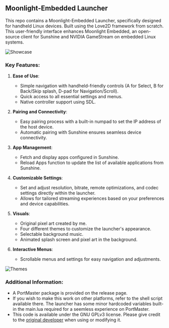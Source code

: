 ## Moonlight-Embedded Launcher

This repo contains a Moonlight-Embedded Launcher, specifically designed for handheld Linux devices. Built using the Love2D framework from scratch. This user-friendly interface enhances Moonlight Embedded, an open-source client for Sunshine and NVIDIA GameStream on embedded Linux systems.

![Showcase](https://github.com/JanTrueno/Moonlight-Embedded-Launcher-Love2D-/blob/main/images/example.jpg)
### Key Features:

1.  **Ease of Use**:
    
    -   Simple navigation with handheld-friendly controls (A for Select, B for Back/Skip splash, D-pad for Navigation/Scroll).
    -   Quick access to all essential settings and menus.
    -   Native controller support using SDL.
2.  **Pairing and Connectivity**:
    
    -   Easy pairing process with a built-in numpad to set the IP address of the host device.
    -   Automatic pairing with Sunshine ensures seamless device connectivity.
3.  **App Management**:
    
    -   Fetch and display apps configured in Sunshine.
    -   Reload Apps function to update the list of available applications from Sunshine.
4.  **Customizable Settings**:
    
    -   Set and adjust resolution, bitrate, remote optimizations, and codec settings directly within the launcher.
    -   Allows for tailored streaming experiences based on your preferences and device capabilities.
5.  **Visuals**:
    
    -   Original pixel art created by me.
    -   Four different themes to customize the launcher's appearance.
    -   Selectable background music.
    -   Animated splash screen and pixel art in the background.
6.  **Interactive Menus**:
    
    -   Scrollable menus and settings for easy navigation and adjustments.

![Themes](https://github.com/JanTrueno/Moonlight-Embedded-Launcher-Love2D-/blob/main/images/themeshowcase.png)

### Additional Information:

-   A PortMaster package is provided on the release page.
-   If you wish to make this work on other platforms, refer to the shell script available there. The launcher has some minor hardcoded variables built-in the main.lua required for a seemless experience on PortMaster.
-   This code is available under the GNU GPLv3 license. Please give credit to the [original developer](https://github.com/JanTrueno) when using or modifying it.
